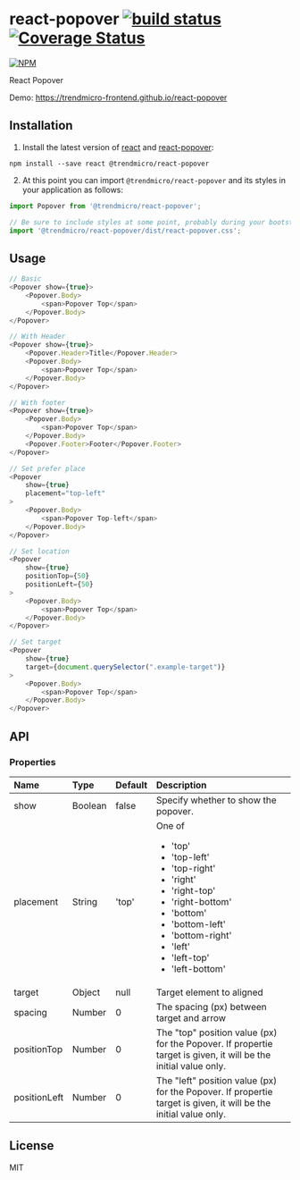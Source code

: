 # react-popover [![build status](https://travis-ci.org/trendmicro-frontend/react-popover.svg?branch=master)](https://travis-ci.org/trendmicro-frontend/react-popover) [![Coverage Status](https://coveralls.io/repos/github/trendmicro-frontend/react-popover/badge.svg?branch=master)](https://coveralls.io/github/trendmicro-frontend/react-popover?branch=master)

[![NPM](https://nodei.co/npm/@trendmicro/react-popover.png?downloads=true&stars=true)](https://nodei.co/npm/@trendmicro/react-popover/)

React Popover

Demo: https://trendmicro-frontend.github.io/react-popover

## Installation

1. Install the latest version of [react](https://github.com/facebook/react) and [react-popover](https://github.com/trendmicro-frontend/react-popover):

  ```
  npm install --save react @trendmicro/react-popover
  ```

2. At this point you can import `@trendmicro/react-popover` and its styles in your application as follows:

  ```js
  import Popover from '@trendmicro/react-popover';

  // Be sure to include styles at some point, probably during your bootstraping
  import '@trendmicro/react-popover/dist/react-popover.css';
  ```

## Usage

```js
// Basic
<Popover show={true}>
    <Popover.Body>
        <span>Popover Top</span>
    </Popover.Body>
</Popover>

// With Header
<Popover show={true}>
    <Popover.Header>Title</Popover.Header>
    <Popover.Body>
        <span>Popover Top</span>
    </Popover.Body>
</Popover>

// With footer
<Popover show={true}>
    <Popover.Body>
        <span>Popover Top</span>
    </Popover.Body>
    <Popover.Footer>Footer</Popover.Footer>
</Popover>

// Set prefer place
<Popover
    show={true}
    placement="top-left"
>
    <Popover.Body>
        <span>Popover Top-left</span>
    </Popover.Body>
</Popover>

// Set location
<Popover
    show={true}
    positionTop={50}
    positionLeft={50}
>
    <Popover.Body>
        <span>Popover Top</span>
    </Popover.Body>
</Popover>

// Set target
<Popover
    show={true}
    target={document.querySelector(".example-target")}
>
    <Popover.Body>
        <span>Popover Top</span>
    </Popover.Body>
</Popover>
```


## API

### Properties

<table>
    <thead>
        <tr>
            <th align="left">Name</th>
            <th align="left">Type</th>
            <th align="left">Default</th>
            <th align="left">Description</th>
        </tr>
    </thead>
    <tbody>
        <tr>
            <td>show</td>
            <td>Boolean</td>
            <td>false</td>
            <td>Specify whether to show the popover.</td>
        </tr>
        <tr>
            <td>placement</td>
            <td>String</td>
            <td>'top'</td>
            <td>
                One of
                <ul>
                    <li>'top'</li>
                    <li>'top-left'</li>
                    <li>'top-right'</li>
                    <li>'right'</li>
                    <li>'right-top'</li>
                    <li>'right-bottom'</li>
                    <li>'bottom'</li>
                    <li>'bottom-left'</li>
                    <li>'bottom-right'</li>
                    <li>'left'</li>
                    <li>'left-top'</li>
                    <li>'left-bottom'</li>
                </ul>
            </td>
        </tr>
        <tr>
            <td>target</td>
            <td>Object</td>
            <td>null</td>
            <td>Target element to aligned</td>
        </tr>
        <tr>
            <td>spacing</td>
            <td>Number</td>
            <td>0</td>
            <td>The spacing (px) between target and arrow</td>
        </tr>
        <tr>
            <td>positionTop</td>
            <td>Number</td>
            <td>0</td>
            <td>The "top" position value (px) for the Popover. If propertie target is given, it will be the initial value only.</td>
        </tr>
        <tr>
            <td>positionLeft</td>
            <td>Number</td>
            <td>0</td>
            <td>The "left" position value (px) for the Popover. If propertie target is given, it will be the initial value only.</td>
        </tr>
  </tbody>
</table>

## License

MIT
